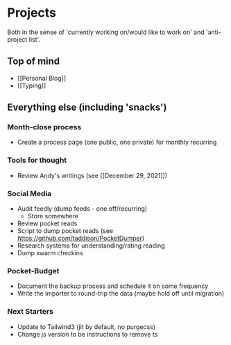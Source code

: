 # Projects

Both in the sense of 'currently working on/would like to work on' and 'anti-project list'.

## Top of mind

- [[Personal Blog]]
- [[Typing]]

## Everything else (including 'snacks')

### Month-close process
- Create a process page (one public, one private) for monthly recurring

### Tools for thought
- Review Andy's writings (see [[December 29, 2021]])

### Social Media
- Audit feedly (dump feeds - one off/recurring)
  - Store somewhere
- Review pocket reads
- Script to dump pocket reads (see https://github.com/taddison/PocketDumper)
- Research systems for understanding/rating reading
- Dump swarm checkins

### Pocket-Budget
  - Document the backup process and schedule it on some frequency
  - Write the importer to round-trip the data (maybe hold off until migration)

### Next Starters
- Update to Tailwind3 (jit by default, no purgecss)
- Change js version to be instructions to remove ts